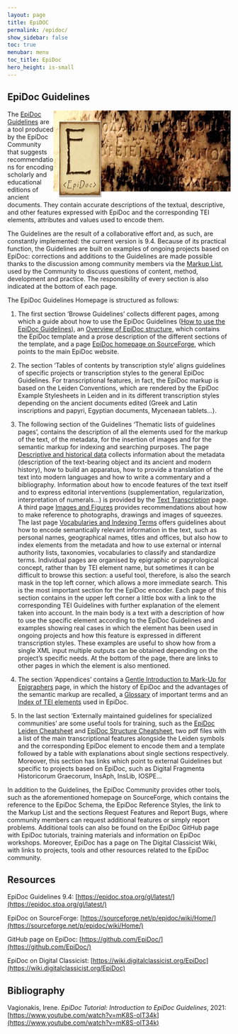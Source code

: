 ```yaml
---
layout: page
title: EpiDOC
permalink: /epidoc/
show_sidebar: false
toc: true
menubar: menu
toc_title: EpiDoc
hero_height: is-small
---
```


## EpiDoc Guidelines

 <img src="/guidelines/images/epidoc.jpg" style="float:right; width:400px; height:200px;">

The [EpiDoc Guidelines](https://epidoc.stoa.org/gl/latest/) are a
tool produced by the EpiDoc Community that suggests recommendations for
encoding scholarly and educational editions of ancient documents. They
contain accurate descriptions of the textual, descriptive, and other
features expressed with EpiDoc and the corresponding TEI elements,
attributes and values used to encode them.

The Guidelines are the result of a collaborative effort and, as such,
are constantly implemented: the current version is 9.4. Because of its
practical function, the Guidelines are built on examples of ongoing
projects based on EpiDoc: corrections and additions to the Guidelines
are made possible thanks to the discussion among community members via
the [Markup List](https://lsv.uky.edu/archives/markup.html), used
by the Community to discuss questions of content, method, development
and practice. The responsibility of every section is also indicated at
the bottom of each page.


The EpiDoc Guidelines Homepage is structured as follows:

1.  The first section ‘Browse Guidelines’ collects different pages,
    among which a guide about how to use the EpiDoc Guidelines
    ([How to use the EpiDoc
    Guidelines](https://epidoc.stoa.org/gl/latest/intro-intro.html)),
    an [Overview of EpiDoc
    structure](https://epidoc.stoa.org/gl/latest/supp-structure.html),
    which contains the EpiDoc template and a prose description of the
    different sections of the template, and a page [EpiDoc homepage
    on SourceForge](https://sourceforge.net/p/epidoc/wiki/Home/),
    which points to the main EpiDoc website.


2.  The section ‘Tables of contents by transcription style’ aligns
    guidelines of specific projects or transcription styles to the
    general EpiDoc Guidelines. For transcriptional features, in fact,
    the EpiDoc markup is based on the Leiden Conventions, which are
    rendered by the EpiDoc Example Stylesheets in Leiden and in its
    different transcription styles depending on the ancient documents
    edited (Greek and Latin inscriptions and papyri, Egyptian
    documents, Mycenaean tablets...).


3.  The following section of the Guidelines ‘Thematic lists of
    guidelines pages’, contains the description of all the elements
    used for the markup of the text, of the metadata, for the
    insertion of images and for the semantic markup for indexing and
    searching purposes. The page [Descriptive and historical
    data](https://epidoc.stoa.org/gl/latest/app-allsupp.html)
    collects information about the metadata (description of the
    text-bearing object and its ancient and modern history), how to
    build an apparatus, how to provide a translation of the text into
    modern languages and how to write a commentary and a bibliography.
    Information about how to encode features of the text itself and to
    express editorial interventions (supplementation, regularization,
    interpretation of numerals…) is provided by the [Text
    Transcription](https://epidoc.stoa.org/gl/latest/app-alltrans.html)
    page. A third page [Images and
    Figures](https://epidoc.stoa.org/gl/latest/supp-images.html)
    provides recommendations about how to make reference to
    photographs, drawings and images of squeezes. The last page
    [Vocabularies and Indexing
    Terms](https://epidoc.stoa.org/gl/latest/app-allidx.html)
    offers guidelines about how to encode semantically relevant
    information in the text, such as personal names, geographical
    names, titles and offices, but also how to index elements from the
    metadata and how to use external or internal authority lists,
    taxonomies, vocabularies to classify and standardize terms.
    Individual pages are organised by epigraphic or papyrological
    concept, rather than by TEI element name, but sometimes it can be
    difficult to browse this section: a useful tool, therefore, is
    also the search mask in the top left corner, which allows a more
    immediate search. This is the most important section for the
    EpiDoc encoder. Each page of this section contains in the upper
    left corner a little box with a link to the corresponding TEI
    Guidelines with further explanation of the element taken into
    account. In the main body is a text with a description of how to
    use the specific element according to the EpiDoc Guidelines and
    examples showing real cases in which the element has been used in
    ongoing projects and how this feature is expressed in different
    transcription styles. These examples are useful to show how from a
    single XML input multiple outputs can be obtained depending on the
    project’s specific needs. At the bottom of the page, there are
    links to other pages in which the element is also mentioned.


4.  The section ‘Appendices’ contains a [Gentle Introduction to
    Mark-Up for
    Epigraphers](https://epidoc.stoa.org/gl/latest/intro-eps.html)
    page, in which the history of EpiDoc and the advantages of the
    semantic markup are recalled, a
    [Glossary](https://epidoc.stoa.org/gl/latest/app-glossary.html)
    of important terms and an [Index of TEI
    elements](https://epidoc.stoa.org/gl/latest/app-elements.html)
    used in EpiDoc.


5.  In the last section ‘Externally maintained guidelines for
    specialized communities’ are some useful tools for training, such
    as the [EpiDoc Leiden
    Cheatsheet](https://svn.code.sf.net/p/epidoc/code/trunk/guidelines/msword/cheatsheet.pdf)
    and [EpiDoc Structure
    Cheatsheet](https://svn.code.sf.net/p/epidoc/code/trunk/guidelines/msword/structure-cheatsheet.pdf),
    two pdf files with a list of the main transcriptional features
    alongside the Leiden symbols and the corresponding EpiDoc element
    to encode them and a template followed by a table with
    explanations about single sections respectively. Moreover, this
    section has links which point to external Guidelines but specific
    to projects based on EpiDoc, such as Digital Fragmenta
    Historicorum Graecorum, InsAph, InsLib, IOSPE...


In addition to the Guidelines, the EpiDoc Community provides other
tools, such as the aforementioned homepage on SourceForge, which
contains the reference to the EpiDoc Schema, the EpiDoc Reference
Styles, the link to the Markup List and the sections Request Features
and Report Bugs, where community members can request additional features
or simply report problems. Additional tools can also be found on the
EpiDoc GitHub page with EpiDoc tutorials, training materials and
information on EpiDoc workshops. Moreover, EpiDoc has a page on The
Digital Classicist Wiki, with links to projects, tools and other
resources related to the EpiDoc community.

## Resources

EpiDoc Guidelines 9.4:
[https://epidoc.stoa.org/gl/latest/](https://epidoc.stoa.org/gl/latest/)

EpiDoc on SourceForge:
[https://sourceforge.net/p/epidoc/wiki/Home/](https://sourceforge.net/p/epidoc/wiki/Home/)

GitHub page on EpiDoc:
[https://github.com/EpiDoc/](https://github.com/EpiDoc/)

EpiDoc on Digital Classicist:
[https://wiki.digitalclassicist.org/EpiDoc](https://wiki.digitalclassicist.org/EpiDoc)

## Bibliography

Vagionakis, Irene. *EpiDoc Tutorial: Introduction to EpiDoc
Guidelines*, 2021:
[https://www.youtube.com/watch?v=mK8S-olT34k](https://www.youtube.com/watch?v=mK8S-olT34k)
